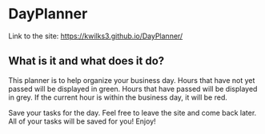 # DayPlanner

Link to the site: https://kwilks3.github.io/DayPlanner/

## What is it and what does it do?

This planner is to help organize your business day. Hours that have not yet passed will be displayed in green. Hours that have passed will be displayed in grey. If the current hour is within the business day, it will be red.

Save your tasks for the day. Feel free to leave the site and come back later. All of your tasks will be saved for you! Enjoy!
